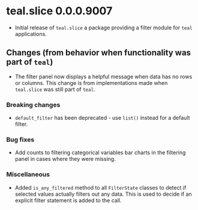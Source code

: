 # teal.slice 0.0.0.9007

* Initial release of `teal.slice` a package providing a filter module for `teal` applications.

## Changes (from behavior when functionality was part of `teal`)
* The filter panel now displays a helpful message when data has no rows or columns. This change is from implementations made when `teal.slice` was still part of `teal`.

### Breaking changes
* `default_filter` has been deprecated - use `list()` instead for a default filter.

### Bug fixes
* Add counts to filtering categorical variables bar charts in the filtering panel in cases where they were missing.

### Miscellaneous
* Added `is_any_filtered` method to all `FilterState` classes to detect if selected values actually filters out any data. This is used to decide if an explicit filter statement is added to the call.
